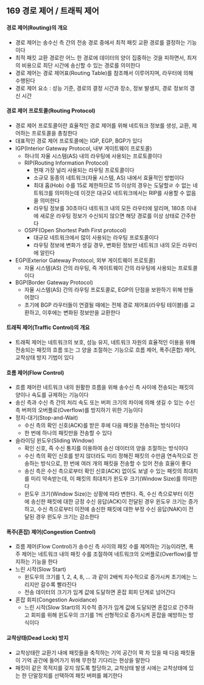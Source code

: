 ## 169 경로 제어 / 트래픽 제어

#### 경로 제어(Routing)의 개요

- 경로 제어는 송수신 측 간의 전송 경로 중에서 최적 패킷 교환 경로를 결정하는 기능이다
- 최적 패킷 교환 경로란 어느 한 경로에 데이터의 양이 집중하는 것을 피하면서, 최저의 비용으로 최단 시간에 송신할 수 있는 경로를 의미한다
- 경로 제어는 경로 제어표(Routing Table)를 참조해서 이루어지며, 라우터에 의해 수행된다
- 경로 제어 요소 : 성능 기준, 경로의 결정 시간과 장소, 정보 발생지, 경로 정보의 갱신 시간



#### 경로 제어 프로토콜(Routing Protocol)

- 경로 제어 프로토콜이란 효율적인 경로 제어를 위해 네트워크 정보를 생성, 교환, 제어하는 프로토콜을 총칭한다
- 대표적인 경로 제어 프로토콜에는 IGP, EGP, BGP가 있다
- IGP(Interior Gateway Protocol, 내부 게이트웨이 프로토콜)
  - 하나의 자율 시스템(AS) 내의 라우팅에 사용되는 프로토콜이다
  - RIP(Routing Information Protocol)
    - 현재 가장 널리 사용되는 라우팅 프로토콜이다
    - 소규모 동종의 네트워크(자율 시스템, AS) 내에서 효율적인 방법이다
    - 최대 홉(Hob) 수를 15로 제한하므로 15 이상의 경우는 도달할ㄹ 수 없는 네트워크를 의미하는데 이것은 대규모 네트워크에서는 RIP를 사용할 수 없음을 의미한다
    - 라우팅 정보를 30초마다 네트워크 내의 모든 라우터에 알리며, 180초 이내에 새로운 라우팅 정보가 수신되지 않으면 해당 경로를 이상 상태로 간주한다
  - OSPF(Open Shortest Path First protocol)
    - 대규모 네트워크에서 많이 사용되는 라우팅 프로토콜이다
    - 라우팅 정보에 변화가 생길 경우, 변화된 정보만 네트워크 내의 모든 라우터에 알린다
- EGP(Exterior Gateway Protocol, 외부 게이트웨이 프로토콜)
  - 자율 시스템(AS) 간의 라우팅, 즉 게이트웨이 간의 라우팅에 사용되는 프로토콜이다
- BGP(Border Gateway Protocol)
  - 자율 시스템(AS) 간의 라우팅 프로토콜로, EGP의 단점을 보완하기 위해 만들어졌다
  - 초기에 BGP 라우터들이 연결될 때에는 전체 경로 제어표(라우팅 테이블)를 교환하고, 이후에는 변화된 정보만을 교환한다



#### 트래픽 제어(Traffic Control)의 개요

- 트래픽 제어는 네트워크의 보호, 성능 유지, 네트워크 자원의 효율적인 이용을 위해 전송되는 패킷의 흐름 또는 그 양을 조절하는 기능으로 흐름 제어, 폭주(혼합) 제어, 교착상태 방지 기법이 있다



#### 흐름 제어(Flow Control)

- 흐름 제어란 네트워크 내의 원활한 흐름을 위해 송수신 측 사이에 전송되는 패킷의 양이나 속도를 규제하는 기능이다
- 송신 측과 수신 측 간의 처리 속도 또는 버퍼 크기의 차이에 의해 생길 수 있는 수신 측 버퍼의 오버플로(Overflow)를 방지하기 위한 기능이다
- 정지-대기(Stop-and-Wait)
  - 수신 측의 확인 신호(ACK)를 받은 후에 다음 패킷을 전송하는 방식이다
  - 한 번에 하나의 패킷만을 전송할 수 있다
- 슬라이딩 윈도우(Sliding Window)
  - 확인 신호, 즉 수신 통지를 이용하여 송신 데이터의 양을 조절하는 방식이다
  - 수신 측의 확인 신호를 받지 않더라도 미리 정해진 패킷의 수만큼 연속적으로 전송하는 방식으로, 한 번에 여러 개의 패킷을 전송할 수 있어 전송 효율이 좋다
  - 송신 측은 수신 측으로부터 확인 신호(ACK) 없이도 보낼 수 있는 패킷의 최대치를 미리 약속받는데, 이 패킷의 최대치가 윈도우 크기(Window Size)를 의미한다
  - 윈도우 크기(Window Size)는 상황에 따라 변한다. 즉, 수신 측으로부터 이전에 송신한 패킷에 대한 긍정 수신 응답(ACK)이 전달된 경우 윈도우 크기는 증가하고, 수신 측으로부터 이전에 송신한 패킷에 대한 부정 수신 응답(NAK)이 전달된 경우 윈도우 크기는 감소한다



#### 폭주(혼잡) 제어(Congestion Control)

- 흐름 제어(Flow Control)가 송수신 측 사이의 패킷 수를 제어하는 기능이라면, 폭주 제어는 네트워크 내의 패킷 수를 조절하여 네트워크의 오버플로(Overflow)를 방지하는 기능을 한다
- 느린 시작(Slow Start)
  - 윈도우의 크기를 1, 2, 4, 8, ... 과 같이 2배씩 지수적으로 증가시켜 초기에는 느리지만 갈수록 빨라진다
  - 전송 데이터의 크기가 임계 값에 도달하면 혼잡 회피 단계로 넘어간다
- 혼잡 회피(Congestion Avoidance)
  - 느린 시작(Slow Start)의 지수적 증가가 임계 값에 도달되면 혼잡으로 간주하고 회피를 위해 윈도우의 크기를 1씩 선형적으로 증가시켜 혼잡을 예방하는 방식이다



#### 교착상태(Dead Lock) 방지

- 교착상태란 교환기 내에 패킷들을 축적하는 기억 공간이 꽉 차 있을 때 다음 패킷들이 기억 공간에 들어가기 위해 무한정 기다리는 현상을 말한다
- 패킷이 같은 목적지를 갖지 않도록 할당하고, 교착상태 발생 시에는 교착상태에 있는 한 단말장치를 선택하여 패킷 버퍼를 폐기한다